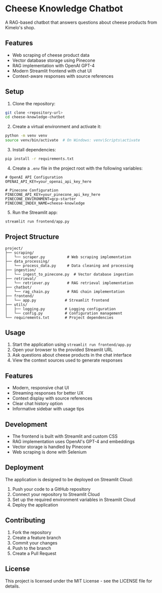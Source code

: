 # Cheese Knowledge Chatbot

A RAG-based chatbot that answers questions about cheese products from Kimelo's shop.

## Features

- Web scraping of cheese product data
- Vector database storage using Pinecone
- RAG implementation with OpenAI GPT-4
- Modern Streamlit frontend with chat UI
- Context-aware responses with source references

## Setup

1. Clone the repository:
```bash
git clone <repository-url>
cd cheese-knowledge-chatbot
```

2. Create a virtual environment and activate it:
```bash
python -m venv venv
source venv/bin/activate  # On Windows: venv\Scripts\activate
```

3. Install dependencies:
```bash
pip install -r requirements.txt
```

4. Create a `.env` file in the project root with the following variables:
```
# OpenAI API Configuration
OPENAI_API_KEY=your_openai_api_key_here

# Pinecone Configuration
PINECONE_API_KEY=your_pinecone_api_key_here
PINECONE_ENVIRONMENT=gcp-starter
PINECONE_INDEX_NAME=cheese-knowledge
```

5. Run the Streamlit app:
```bash
streamlit run frontend/app.py
```

## Project Structure

```
project/
├── scraping/
│   └── scraper.py          # Web scraping implementation
├── data_processing/
│   └── process_data.py     # Data cleaning and processing
├── ingestion/
│   └── ingest_to_pinecone.py  # Vector database ingestion
├── retrieval/
│   └── retriever.py        # RAG retrieval implementation
├── chatbot/
│   └── rag_chain.py        # RAG chain implementation
├── frontend/
│   └── app.py             # Streamlit frontend
├── utils/
│   ├── logging.py         # Logging configuration
│   └── config.py          # Configuration management
└── requirements.txt       # Project dependencies
```

## Usage

1. Start the application using `streamlit run frontend/app.py`
2. Open your browser to the provided Streamlit URL
3. Ask questions about cheese products in the chat interface
4. View the context sources used to generate responses

## Features

- Modern, responsive chat UI
- Streaming responses for better UX
- Context display with source references
- Clear chat history option
- Informative sidebar with usage tips

## Development

- The frontend is built with Streamlit and custom CSS
- RAG implementation uses OpenAI's GPT-4 and embeddings
- Vector storage is handled by Pinecone
- Web scraping is done with Selenium

## Deployment

The application is designed to be deployed on Streamlit Cloud:

1. Push your code to a GitHub repository
2. Connect your repository to Streamlit Cloud
3. Set up the required environment variables in Streamlit Cloud
4. Deploy the application

## Contributing

1. Fork the repository
2. Create a feature branch
3. Commit your changes
4. Push to the branch
5. Create a Pull Request

## License

This project is licensed under the MIT License - see the LICENSE file for details. 